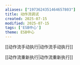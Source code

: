 ```yaml
---
aliases: ["1973624351464657803"]
title: 动作流调试
created: 2025-07-15
modified: 2025-07-15
tags: ['ESB中心']
theme: ESB中心
---
```


[[动作流手动执行|动作流手动执行]]

[[动作流重新执行|动作流重新执行]]